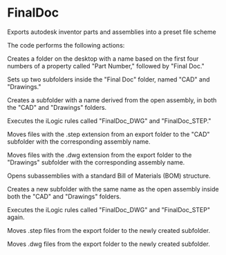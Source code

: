 # FinalDoc
 Exports autodesk inventor parts and assemblies into a preset file scheme

The code performs the following actions:

Creates a folder on the desktop with a name based on the first four numbers of a property called "Part Number," followed by "Final Doc."

Sets up two subfolders inside the "Final Doc" folder, named "CAD" and "Drawings."

Creates a subfolder with a name derived from the open assembly, in both the "CAD" and "Drawings" folders.

Executes the iLogic rules called "FinalDoc_DWG" and "FinalDoc_STEP."

Moves files with the .step extension from an export folder to the "CAD" subfolder with the corresponding assembly name.

Moves files with the .dwg extension from the export folder to the "Drawings" subfolder with the corresponding assembly name.

Opens subassemblies with a standard Bill of Materials (BOM) structure.

Creates a new subfolder with the same name as the open assembly inside both the "CAD" and "Drawings" folders.

Executes the iLogic rules called "FinalDoc_DWG" and "FinalDoc_STEP" again.

Moves .step files from the export folder to the newly created subfolder.

Moves .dwg files from the export folder to the newly created subfolder.
